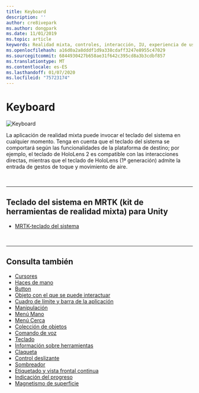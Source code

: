 ```yaml
---
title: Keyboard
description: ''
author: cre8ivepark
ms.author: dongpark
ms.date: 11/01/2019
ms.topic: article
keywords: Realidad mixta, controles, interacción, IU, experiencia de usuario
ms.openlocfilehash: a16d0a2a8dddf1d9a338cdaff3247e8955c47029
ms.sourcegitcommit: 6844930427b658ae31f642c395cd8a3b3cdbf857
ms.translationtype: MT
ms.contentlocale: es-ES
ms.lasthandoff: 01/07/2020
ms.locfileid: "75723174"
---
```

# <a name="keyboard"></a>Keyboard

![Keyboard](images/UX/UX_Hero_Keyboard.jpg)

La aplicación de realidad mixta puede invocar el teclado del sistema en cualquier momento. Tenga en cuenta que el teclado del sistema se comportará según las funcionalidades de la plataforma de destino; por ejemplo, el teclado de HoloLens 2 es compatible con las interacciones directas, mientras que el teclado de HoloLens (1ª generación) admite la entrada de gestos de toque y movimiento de aire.


<br>

---

## <a name="system-keyboard-in-mrtk-mixed-reality-toolkit-for-unity"></a>Teclado del sistema en MRTK (kit de herramientas de realidad mixta) para Unity

* [MRTK-teclado del sistema](https://microsoft.github.io/MixedRealityToolkit-Unity/Documentation/README_SystemKeyboard.html)

<br>

---

## <a name="see-also"></a>Consulta también

* [Cursores](cursors.md)
* [Haces de mano](point-and-commit.md)
* [Button](button.md)
* [Objeto con el que se puede interactuar](interactable-object.md)
* [Cuadro de límite y barra de la aplicación](app-bar-and-bounding-box.md)
* [Manipulación](direct-manipulation.md)
* [Menú Mano](hand-menu.md)
* [Menú Cerca](near-menu.md)
* [Colección de objetos](object-collection.md)
* [Comando de voz](voice-input.md)
* [Teclado](keyboard.md)
* [Información sobre herramientas](tooltip.md)
* [Claqueta](slate.md)
* [Control deslizante](slider.md)
* [Sombreador](shader.md)
* [Etiquetado y vista frontal continua](billboarding-and-tag-along.md)
* [Indicación del progreso](progress.md)
* [Magnetismo de superficie](surface-magnetism.md)
